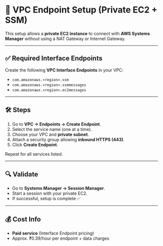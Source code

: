 # 🔗 VPC Endpoint Setup (Private EC2 + SSM)

This setup allows a **private EC2 instance** to connect with **AWS Systems Manager** without using a NAT Gateway or Internet Gateway.

---

## ✅ Required Interface Endpoints

Create the following **VPC Interface Endpoints** in your VPC:

- `com.amazonaws.<region>.ssm`
- `com.amazonaws.<region>.ssmmessages`
- `com.amazonaws.<region>.ec2messages`

---

## 🛠️ Steps

1. Go to **VPC → Endpoints → Create Endpoint**.
2. Select the service name (one at a time).
3. Choose your VPC and **private subnet**.
4. Attach a security group allowing **inbound HTTPS (443)**.
5. Click **Create Endpoint**.

Repeat for all services listed.

---

## 🔍 Validate

- Go to **Systems Manager → Session Manager**.
- Start a session with your private EC2.
- If successful, setup is complete ✅

---

## 💰 Cost Info

- **Paid service** (Interface Endpoint pricing)
- Approx. ₹0.39/hour per endpoint + data charges

